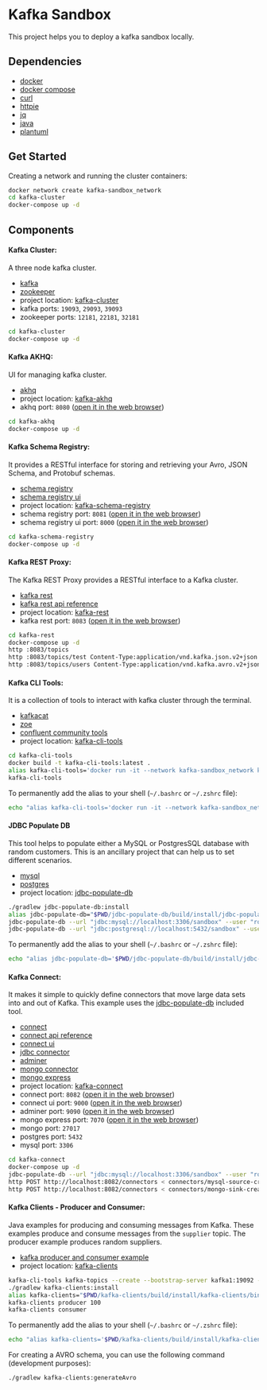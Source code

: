 # Kafka Sandbox

This project helps you to deploy a kafka sandbox locally.

## Dependencies

- [docker](https://www.docker.com/)
- [docker compose](https://docs.docker.com/compose/)
- [curl](https://curl.se/)
- [httpie](https://httpie.io/)
- [jq](https://stedolan.github.io/jq/)
- [java](https://www.java.com/en/download/)
- [plantuml](http://plantuml.com/)

## Get Started

Creating a network and running the cluster containers:

```bash
docker network create kafka-sandbox_network
cd kafka-cluster
docker-compose up -d
```

## Components

#### Kafka Cluster:

A three node kafka cluster.

- [kafka](https://kafka.apache.org/)
- [zookeeper](https://zookeeper.apache.org/)
- project location: [kafka-cluster](kafka-cluster)
- kafka ports: `19093`, `29093`, `39093`
- zookeeper ports: `12181`, `22181`, `32181`

```bash
cd kafka-cluster
docker-compose up -d
```

#### Kafka AKHQ:

UI for managing kafka cluster.

- [akhq](https://akhq.io/)
- project location: [kafka-akhq](kafka-akhq)
- akhq port: `8080` ([open it in the web browser](http://localhost:8080/))

```bash
cd kafka-akhq
docker-compose up -d
```

#### Kafka Schema Registry:

It provides a RESTful interface for storing and retrieving your Avro, JSON Schema, and Protobuf schemas.

- [schema registry](https://docs.confluent.io/platform/current/schema-registry/index.html)
- [schema registry ui](https://github.com/lensesio/schema-registry-ui)
- project location: [kafka-schema-registry](kafka-schema-registry)
- schema registry port: `8081` ([open it in the web browser](http://localhost:8081/))
- schema registry ui port: `8000` ([open it in the web browser](http://localhost:8000/))

```bash
cd kafka-schema-registry
docker-compose up -d
```

#### Kafka REST Proxy:

The Kafka REST Proxy provides a RESTful interface to a Kafka cluster.

- [kafka rest](https://docs.confluent.io/platform/current/kafka-rest/index.html)
- [kafka rest api reference](https://docs.confluent.io/platform/current/kafka-rest/api.html)
- project location: [kafka-rest](kafka-rest)
- kafka rest port: `8083` ([open it in the web browser](http://localhost:8083/))

```bash
cd kafka-rest
docker-compose up -d
http :8083/topics
http :8083/topics/test Content-Type:application/vnd.kafka.json.v2+json records:='[{ "key": "test", "value": "test" }]'
http :8083/topics/users Content-Type:application/vnd.kafka.avro.v2+json < kafka-rest-produce-message-avro-payload.json
```

#### Kafka CLI Tools:

It is a collection of tools to interact with kafka cluster through the terminal.

- [kafkacat](https://github.com/edenhill/kafkacat)
- [zoe](https://adevinta.github.io/zoe/)
- [confluent community tools](https://docs.confluent.io/platform/current/installation/installing_cp/zip-tar.html)
- project location: [kafka-cli-tools](kafka-cli-tools)

```bash
cd kafka-cli-tools
docker build -t kafka-cli-tools:latest .
alias kafka-cli-tools='docker run -it --network kafka-sandbox_network kafka-cli-tools:latest '
kafka-cli-tools
```

To permanently add the alias to your shell (`~/.bashrc` or `~/.zshrc` file):

```bash
echo "alias kafka-cli-tools='docker run -it --network kafka-sandbox_network kafka-cli-tools:latest '" >> ~/.zshrc
```

#### JDBC Populate DB

This tool helps to populate either a MySQL or PostgresSQL database with random customers.
This is an ancillary project that can help us to set different scenarios.

- [mysql](https://hub.docker.com/_/mysql)
- [postgres](https://hub.docker.com/_/postgres)
- project location: [jdbc-populate-db](jdbc-populate-db)

```bash
./gradlew jdbc-populate-db:install
alias jdbc-populate-db="$PWD/jdbc-populate-db/build/install/jdbc-populate-db/bin/jdbc-populate-db "
jdbc-populate-db --url "jdbc:mysql://localhost:3306/sandbox" --user "root" --password "notasecret" 100
jdbc-populate-db --url "jdbc:postgresql://localhost:5432/sandbox" --user "postgres" --password "notasecret" 100
```

To permanently add the alias to your shell (`~/.bashrc` or `~/.zshrc` file):

```bash
echo "alias jdbc-populate-db='$PWD/jdbc-populate-db/build/install/jdbc-populate-db/bin/jdbc-populate-db '" >> ~/.zshrc
```

#### Kafka Connect:

It makes it simple to quickly define connectors that move large data sets into and out of Kafka.
This example uses the [jdbc-populate-db](jdbc-populate-db) included tool.

- [connect](https://docs.confluent.io/current/connect/index.html)
- [connect api reference](https://docs.confluent.io/platform/current/connect/references/restapi.html)
- [connect ui](https://github.com/lensesio/kafka-connect-ui)
- [jdbc connector](https://www.confluent.io/hub/confluentinc/kafka-connect-jdbc)
- [adminer](https://www.adminer.org/)
- [mongo connector](https://www.confluent.io/hub/mongodb/kafka-connect-mongodb)
- [mongo express](https://github.com/mongo-express/mongo-express)
- project location: [kafka-connect](kafka-connect)
- connect port: `8082` ([open it in the web browser](http://localhost:8082/))
- connect ui port: `9000` ([open it in the web browser](http://localhost:9000/))
- adminer port: `9090` ([open it in the web browser](http://localhost:9090/))
- mongo express port: `7070` ([open it in the web browser](http://localhost:7070/))
- mongo port: `27017`
- postgres port: `5432`
- mysql port: `3306`

```bash
cd kafka-connect
docker-compose up -d
jdbc-populate-db --url "jdbc:mysql://localhost:3306/sandbox" --user "root" --password "notasecret" 100
http POST http://localhost:8082/connectors < connectors/mysql-source-create-connector-payload.json
http POST http://localhost:8082/connectors < connectors/mongo-sink-create-connector-payload.json
```

#### Kafka Clients - Producer and Consumer:

Java examples for producing and consuming messages from Kafka.
These examples produce and consume messages from the `supplier` topic.
The producer example produces random suppliers.

- [kafka producer and consumer example](https://docs.confluent.io/platform/current/schema-registry/serdes-develop/serdes-avro.html)
- project location: [kafka-clients](kafka-clients)

```bash
kafka-cli-tools kafka-topics --create --bootstrap-server kafka1:19092 --replication-factor 3 --partitions 3 --topic suppliers
./gradlew kafka-clients:install
alias kafka-clients="$PWD/kafka-clients/build/install/kafka-clients/bin/kafka-clients "
kafka-clients producer 100
kafka-clients consumer
```

To permanently add the alias to your shell (`~/.bashrc` or `~/.zshrc` file):

```bash
echo "alias kafka-clients='$PWD/kafka-clients/build/install/kafka-clients/bin/kafka-clients '" >> ~/.zshrc
```

For creating a AVRO schema, you can use the following command (development purposes):

```bash
./gradlew kafka-clients:generateAvro
```
